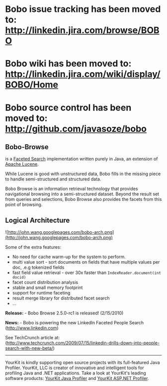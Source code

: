 # Bobo issue tracking has been moved to: http://linkedin.jira.com/browse/BOBO #
# Bobo wiki has been moved to: http://linkedin.jira.com/wiki/display/BOBO/Home #
# Bobo source control has been moved to: http://github.com/javasoze/bobo #

## Bobo-Browse ##

is a [Faceted Search](http://en.wikipedia.org/wiki/Faceted_search) implementation written purely in Java, an extension of [Apache Lucene](http://lucene.apache.org).

While Lucene is good with unstructured data, Bobo fills in the missing piece to handle semi-structured and structured data.

Bobo Browse is an information retrieval technology that provides navigational browsing into a semi-structured dataset. Beyond the result set from queries and selections, Bobo Browse also provides the facets from this point of browsing.


## Logical Architecture ##
![http://john.wang.googlepages.com/bobo-arch.png](http://john.wang.googlepages.com/bobo-arch.png)


Some of the extra features:

  * No need for cache warm-up for the system to perform.
  * multi value sort - sort documents on fields that have multiple values per doc, .e.g tokenized fields
  * fast field value retrieval - over 30x faster than ` IndexReader.document(int docid) `
  * facet count distribution analysis
  * stable and small memory footprint
  * support for runtime faceting
  * result merge library for distributed facet search
  * ...


**Release:** - Bobo Browse 2.5.0-rc1 is released! (2/15/2010)

**News:** - Bobo is powering the new LinkedIn Faceted People Search (http://www.linkedin.com)

See TechCrunch article at:
(http://www.techcrunch.com/2009/07/15/linkedin-drills-down-into-people-search-with-new-beta/)



---

YourKit is kindly supporting open source projects with its full-featured Java Profiler. YourKit, LLC is creator of innovative and intelligent tools for profiling Java and .NET applications. Take a look at YourKit's leading software products: [YourKit Java Profiler](http://www.yourkit.com/java/profiler/index.jsp) and [YourKit ASP.NET Profiler](http://www.yourkit.com/.net/profiler/index.jsp).
